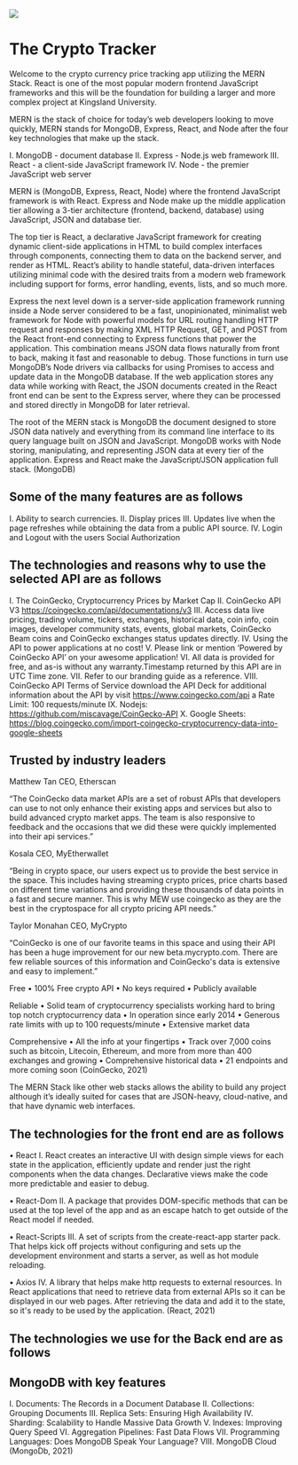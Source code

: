 <img src="https://user-images.githubusercontent.com/51566205/112085370-630b4d00-8b58-11eb-9fee-d65875bfc9b6.jpeg" />
<h1>The Crypto Tracker</h1>

Welcome to the crypto currency price tracking app utilizing the MERN Stack. React is one of the most popular modern frontend JavaScript frameworks and this will be the foundation for building a larger and more complex project at Kingsland University.

MERN is the stack of choice for today’s web developers looking to move quickly, MERN stands for MongoDB, Express, React, and Node after the four key technologies that make up the stack.

I. MongoDB - document database
II. Express - Node.js web framework
III. React - a client-side JavaScript framework
IV. Node - the premier JavaScript web server

MERN is (MongoDB, Express, React, Node) where the frontend JavaScript framework is with React. Express and Node make up the middle application tier allowing a 3-tier architecture (frontend, backend, database) using JavaScript, JSON and database tier.

The top tier is React, a declarative JavaScript framework for creating dynamic client-side applications in HTML to build complex interfaces through components, connecting them to data on the backend server, and render as HTML.
React’s ability to handle stateful, data-driven interfaces utilizing minimal code with the desired traits from a modern web framework including support for forms, error handling, events, lists, and so much more.

Express the next level down is a server-side application framework running inside a Node server considered to be a fast, unopinionated, minimalist web framework for Node with powerful models for URL routing handling HTTP request and responses by making XML HTTP Request, GET, and POST from the React front-end connecting to Express functions that power the application. This combination means JSON data flows naturally from front to back, making it fast and reasonable to debug. Those functions in turn use MongoDB’s Node drivers via callbacks for using Promises to access and update data in the MongoDB database.
If the web application stores any data while working with React, the JSON documents created in the React front end can be sent to the Express server, where they can be processed and stored directly in MongoDB for later retrieval.

The root of the MERN stack is MongoDB the document designed to store JSON data natively and everything from its command line interface to its query language built on JSON and JavaScript. MongoDB works with Node storing, manipulating, and representing JSON data at every tier of the application. Express and React make the JavaScript/JSON application full stack.
(MongoDB)

## Some of the many features are as follows

I. Ability to search currencies.
II. Display prices
III. Updates live when the page refreshes while obtaining the data from a public API source.
IV. Login and Logout with the users Social Authorization

## The technologies and reasons why to use the selected API are as follows

I. The CoinGecko, Cryptocurrency Prices by Market Cap
II. CoinGecko API V3 <https://coingecko.com/api/documentations/v3>
III. Access data live pricing, trading volume, tickers, exchanges, historical data, coin info, coin images, developer community stats, events, global markets, CoinGecko Beam coins and CoinGecko exchanges status updates directly.
IV. Using the API to power applications at no cost!
V. Please link or mention ‘Powered by CoinGecko API’ on your awesome application!
VI. All data is provided for free, and as-is without any warranty.Timestamp returned by this API are in UTC Time zone.
VII. Refer to our branding guide as a reference.
VIII. CoinGecko API Terms of Service download the API Deck for additional information about the API by visit <https://www.coingecko.com/api>
a Rate Limit: 100 requests/minute
IX. Nodejs: <https://github.com/miscavage/CoinGecko-API>
X. Google Sheets: <https://blog.coingecko.com/import-coingecko-cryptocurrency-data-into-google-sheets>

## Trusted by industry leaders

Matthew Tan
CEO, Etherscan

“The CoinGecko data market APIs are a set of robust APIs that developers can use to not only enhance their existing apps and services but also to build advanced crypto market apps. The team is also responsive to feedback and the occasions that we did these were quickly implemented into their api services.”

Kosala
CEO, MyEtherwallet

“Being in crypto space, our users expect us to provide the best service in the space. This includes having streaming crypto prices, price charts based on different time variations and providing these thousands of data points in a fast and secure manner. This is why MEW use coingecko as they are the best in the cryptospace for all crypto pricing API needs.”

Taylor Monahan
CEO, MyCrypto

“CoinGecko is one of our favorite teams in this space and using their API has been a huge improvement for our new beta.mycrypto.com. There are few reliable sources of this information and CoinGecko's data is extensive and easy to implement.”

Free
• 100% Free crypto API
• No keys required
• Publicly available

Reliable
• Solid team of cryptocurrency specialists working hard to bring top notch cryptocurrency data
• In operation since early 2014
• Generous rate limits with up to 100 requests/minute
• Extensive market data

Comprehensive
• All the info at your fingertips
• Track over 7,000 coins such as bitcoin, Litecoin, Ethereum, and more from more than 400 exchanges and growing
• Comprehensive historical data
• 21 endpoints and more coming soon
(CoinGecko, 2021)

The MERN Stack like other web stacks allows the ability to build any project although it’s ideally suited for cases that are JSON-heavy, cloud-native, and that have dynamic web interfaces.

## The technologies for the front end are as follows

• React
I. React creates an interactive UI with design simple views for each state in the application, efficiently update and render just the right components when the data changes. Declarative views make the code more predictable and easier to debug.

• React-Dom
II. A package that provides DOM-specific methods that can be used at the top level of the app and as an escape hatch to get outside of the React model if needed.

• React-Scripts
III. A set of scripts from the create-react-app starter pack. That helps kick off projects without configuring and sets up the development environment and starts a server, as well as hot module reloading.

• Axios
IV. A library that helps make http requests to external resources. In React applications that need to retrieve data from external APIs so it can be displayed in our web pages. After retrieving the data and add it to the state, so it's ready to be used by the application.
(React, 2021)

## The technologies we use for the Back end are as follows

## MongoDB with key features

I. Documents: The Records in a Document Database
II. Collections: Grouping Documents
III. Replica Sets: Ensuring High Availability
IV. Sharding: Scalability to Handle Massive Data Growth
V. Indexes: Improving Query Speed
VI. Aggregation Pipelines: Fast Data Flows
VII. Programming Languages: Does MongoDB Speak Your Language?
VIII. MongoDB Cloud
(MongoDb, 2021)
